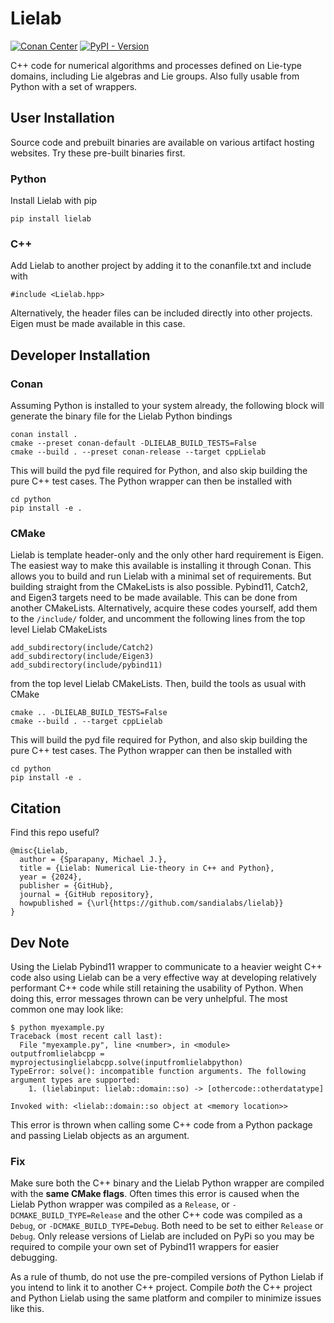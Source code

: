 # Lielab

[![Conan Center](https://img.shields.io/conan/v/lielab)](https://conan.io/center/recipes/lielab)
[![PyPI - Version](https://img.shields.io/pypi/v/lielab)](https://pypi.org/project/lielab/)

C++ code for numerical algorithms and processes defined on Lie-type domains, including Lie algebras and Lie groups. Also fully usable from Python with a set of wrappers.

## User Installation

Source code and prebuilt binaries are available on various artifact hosting websites. Try these pre-built binaries first.

### Python

Install Lielab with pip

```
pip install lielab
```

### C++

Add Lielab to another project by adding it to the conanfile.txt and include with

```
#include <Lielab.hpp>
```

Alternatively, the header files can be included directly into other projects. Eigen must be made available in this case.

## Developer Installation

### Conan

Assuming Python is installed to your system already, the following block will generate the binary file for the Lielab Python bindings

```
conan install .
cmake --preset conan-default -DLIELAB_BUILD_TESTS=False
cmake --build . --preset conan-release --target cppLielab
```

This will build the pyd file required for Python, and also skip building the pure C++ test cases. The Python wrapper can then be installed with

```
cd python
pip install -e .
```

### CMake

Lielab is template header-only and the only other hard requirement is Eigen. The easiest way to make this available is installing it through Conan. This allows you to build and run Lielab with a minimal set of requirements. But building straight from the CMakeLists is also possible. Pybind11, Catch2, and Eigen3 targets need to be made available. This can be done from another CMakeLists. Alternatively, acquire these codes yourself, add them to the `/include/` folder, and uncomment the following lines from the top level Lielab CMakeLists

```
add_subdirectory(include/Catch2)
add_subdirectory(include/Eigen3)
add_subdirectory(include/pybind11)
```

from the top level Lielab CMakeLists. Then, build the tools as usual with CMake

```
cmake .. -DLIELAB_BUILD_TESTS=False
cmake --build . --target cppLielab
```

This will build the pyd file required for Python, and also skip building the pure C++ test cases. The Python wrapper can then be installed with

```
cd python
pip install -e .
```

## Citation

Find this repo useful?

```
@misc{Lielab,
  author = {Sparapany, Michael J.},
  title = {Lielab: Numerical Lie-theory in C++ and Python},
  year = {2024},
  publisher = {GitHub},
  journal = {GitHub repository},
  howpublished = {\url{https://github.com/sandialabs/lielab}}
}
```

## Dev Note

Using the Lielab Pybind11 wrapper to communicate to a heavier weight C++ code also using Lielab can be a very effective way at developing relatively performant C++ code while still retaining the usability of Python. When doing this, error messages thrown can be very unhelpful. The most common one may look like:

```
$ python myexample.py
Traceback (most recent call last):
  File "myexample.py", line <number>, in <module>
outputfromlielabcpp = myprojectusinglielabcpp.solve(inputfromlielabpython)
TypeError: solve(): incompatible function arguments. The following argument types are supported:
    1. (lielabinput: lielab::domain::so) -> [othercode::otherdatatype]

Invoked with: <lielab::domain::so object at <memory location>>
```

This error is thrown when calling some C++ code from a Python package and passing Lielab objects as an argument.

### Fix

Make sure both the C++ binary and the Lielab Python wrapper are compiled with the **same CMake flags**. Often times this error is caused when the Lielab Python wrapper was compiled as a `Release`, or `-DCMAKE_BUILD_TYPE=Release` and the other C++ code was compiled as a `Debug`, or `-DCMAKE_BUILD_TYPE=Debug`. Both need to be set to either `Release` or `Debug`. Only release versions of Lielab are included on PyPi so you may be required to compile your own set of Pybind11 wrappers for easier debugging.

As a rule of thumb, do not use the pre-compiled versions of Python Lielab if you intend to link it to another C++ project. Compile _both_ the C++ project and Python Lielab using the same platform and compiler to minimize issues like this.
